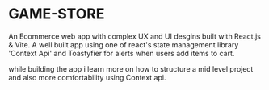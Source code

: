 # GAME-STORE

An Ecommerce web app with complex UX and UI desgins built with React.js & Vite.
A well built app using one of react's state management library 'Context Api' and Toastyfier for alerts when users add items to cart.


while building the app i learn more on how to structure a mid level project and also more comfortability using Context api.

